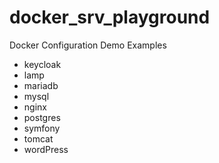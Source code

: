 # docker_srv_playground
Docker Configuration Demo Examples

- keycloak
- lamp
- mariadb
- mysql
- nginx
- postgres
- symfony
- tomcat
- wordPress

